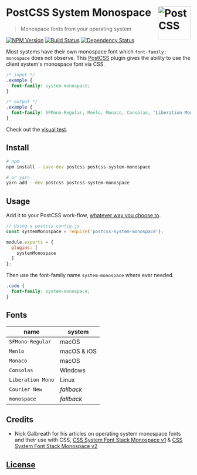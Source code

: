 # PostCSS System Monospace [<img src="https://postcss.github.io/postcss/logo.svg" alt="PostCSS" width="90" height="90" align="right">][postcss]
> Monospace fonts from your operating system

[![NPM Version][npm-img]][npm-url]
[![Build Status][cli-img]][cli-url]
[![Dependency Status][david-img]][david-url]

Most systems have their own monospace font which `font-family: monospace` does not observe. This [PostCSS][postcss] plugin gives the ability to use the client system's monospace font via CSS.

```css
/* input */
.example {
  font-family: system-monospace;
}
```


```css
/* output */
.example {
  font-family: SFMono-Regular, Menlo, Monaco, Consolas, "Liberation Mono", "Courier New", monospace;
}
```

Check out the <a href="https://philipbordallo.github.io/postcss-system-monospace/">visual test</a>.

## Install 

```sh
# npm
npm install --save-dev postcss postcss-system-monospace

# or yarn
yarn add --dev postcss postcss-system-monospace
```


## Usage

Add it to your PostCSS work-flow, [whatever way you choose to](https://github.com/postcss/postcss#usage).

```js
// Using a postcss.config.js
const systemMonospace = require('postcss-system-monospace');

module.exports = {
  plugins: [
    systemMonospace
  ]
};

```

Then use the font-family name `system-monospace` where ever needed.
```css
.code {
  font-family: system-monospace;
}
```


## Fonts

| name | system |
| --- | --- |
`SFMono-Regular` | macOS
`Menlo` | macOS & iOS
`Monaco` | macOS
`Consolas` | Windows
`Liberation Mono` | Linux
`Courier New` | _fallback_
`monospace` | _fallback_


## Credits
- Nick Galbreath for his articles on operating system monospace fonts and their use with CSS, [CSS System Font Stack Monospace v1](https://www.client9.com/css-system-font-stack-monospace-v1/) & [CSS System Font Stack Monospace v2](https://www.client9.com/css-system-font-stack-monospace-v2/)


## [License](./LICENSE) ##


[david-img]: https://img.shields.io/david/philipbordallo/postcss-system-monospace.svg
[david-url]: https://david-dm.org/philipbordallo/postcss-system-monospace

[cli-img]: https://img.shields.io/travis/philipbordallo/postcss-system-monospace.svg
[cli-url]: https://travis-ci.org/philipbordallo/postcss-system-monospace

[npm-img]: https://img.shields.io/npm/v/postcss-system-monospace.svg
[npm-url]: https://www.npmjs.com/package/postcss-system-monospace

[postcss]: https://github.com/postcss/postcss
